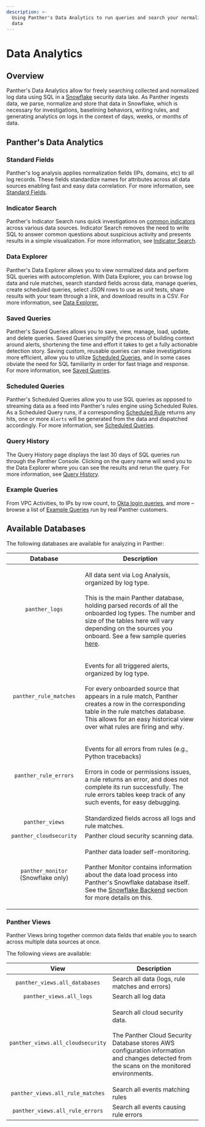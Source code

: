 ```yaml
---
description: >-
  Using Panther's Data Analytics to run queries and search your normalized log
  data
---
```


# Data Analytics

## Overview

Panther's Data Analytics allow for freely searching collected and normalized log data using SQL in a [Snowflake](https://docs.panther.com/data-analytics/backend/snowflake) security data lake. As Panther ingests data, we parse, normalize and store that data in Snowflake, which is necessary for investigations, baselining behaviors, writing rules, and generating analytics on logs in the context of days, weeks, or months of data.

## Panther's Data Analytics

### Standard Fields

Panther's log analysis applies normalization fields (IPs, domains, etc) to all log records. These fields standardize names for attributes across all data sources enabling fast and easy data correlation. For more information, see [Standard Fields](panther-fields.md).

### Indicator Search

Panther's Indicator Search runs quick investigations on [common indicators](panther-fields.md#indicator-fields) across various data sources. Indicator Search removes the need to write SQL to answer common questions about suspicious activity and presents results in a simple visualization. For more information, see [Indicator Search](indicator-search.md).

### Data Explorer

Panther's Data Explorer allows you to view normalized data and perform SQL queries with autocompletion. With Data Explorer, you can browse log data and rule matches, search standard fields across data, manage queries, create scheduled queries, select JSON rows to use as unit tests, share results with your team through a link, and download results in a CSV. For more information, see [Data Explorer.](data-explorer.md)

### Saved Queries

Panther's Saved Queries allows you to save, view, manage, load, update, and delete queries. Saved Queries simplify the process of building context around alerts, shortening the time and effort it takes to get a fully actionable detection story. Saving custom, reusable queries can make investigations more efficient, allow you to utilize [Scheduled Queries](./#scheduled-queries), and in some cases obviate the need for SQL familiarity in order for fast triage and response. For more information, see [Saved Queries](saved-queries.md).

### Scheduled Queries

Panther's Scheduled Queries allow you to use SQL queries as opposed to streaming data as a feed into Panther's rules engine using Scheduled Rules. As a Scheduled Query runs, if a corresponding [Scheduled Rule](scheduled-queries.md#create-a-scheduled-rule) returns any hits, one or more `Alerts` will be generated from the data and dispatched accordingly. For more information, see [Scheduled Queries](scheduled-queries.md).

### Query History

The Query History page displays the last 30 days of SQL queries run through the Panther Console. Clicking on the query name will send you to the Data Explorer where you can see the results and rerun the query. For more information, see [Query History](query-history.md).

### Example Queries

From VPC Activities, to IPs by row count, to [Okta login queries](../guides/okta-detections-and-queries.md), and more – browse a list of [Example Queries](example-queries.md) run by real Panther customers.&#x20;

## Available Databases

The following databases are available for analyzing in Panther:

|              Database              | Description                                                                                                                                                                                                                                                                                                           |
| :--------------------------------: | --------------------------------------------------------------------------------------------------------------------------------------------------------------------------------------------------------------------------------------------------------------------------------------------------------------------- |
|           `panther_logs`           | <p>All data sent via Log Analysis, organized by log type.<br><br>This is the main Panther database, holding parsed records of all the onboarded log types. The number and size of the tables here will vary depending on the sources you onboard. See a few sample queries <a href="example-queries.md">here</a>.</p> |
|       `panther_rule_matches`       | <p>Events for all triggered alerts, organized by log type.<br><br>For every onboarded source that appears in a rule match, Panther creates a row in the corresponding table in the rule matches database. This allows for an easy historical view over what rules are firing and why.</p>                             |
|        `panther_rule_errors`       | <p>Events for all errors from rules (e.g., Python tracebacks)<br><br>Errors in code or permissions issues, a rule returns an error, and does not complete its run successfully. The rule errors tables keep track of any such events, for easy debugging.</p>                                                         |
|           `panther_views`          | Standardized fields across all logs and rule matches.                                                                                                                                                                                                                                                                 |
|       `panther_cloudsecurity`      | Panther cloud security scanning data.                                                                                                                                                                                                                                                                                 |
| `panther_monitor` (Snowflake only) | <p>Panther data loader self-monitoring.<br><br>Panther Monitor contains information about the data load process into Panther's Snowflake database itself. See the <a href="backend/snowflake.md">Snowflake Backend</a> section for more details on this.</p>                                                          |

### Panther Views

Panther Views bring together common data fields that enable you to search across multiple data sources at once.&#x20;

The following views are available:

|                View               | Description                                                                                                                                                                               |
| :-------------------------------: | ----------------------------------------------------------------------------------------------------------------------------------------------------------------------------------------- |
|   `panther_views.all_databases`   | Search all data (logs, rule matches and errors)                                                                                                                                           |
|      `panther_views.all_logs`     | Search all log data                                                                                                                                                                       |
| `panther_views.all_cloudsecurity` | <p>Search all cloud security data.<br><br>The Panther Cloud Security Database stores AWS configuration information and changes detected from the scans on the monitored environments.</p> |
|  `panther_views.all_rule_matches` | Search all events matching rules                                                                                                                                                          |
|  `panther_views.all_rule_errors`  | Search all events causing rule errors                                                                                                                                                     |

